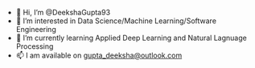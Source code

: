 - 👋 Hi, I’m @DeekshaGupta93
- 👀 I’m interested in Data Science/Machine Learning/Software Engineering
- 🌱 I’m currently learning Applied Deep Learning and Natural Lagnuage Processing
- 📫 I am available on gupta_deeksha@outlook.com

<!---
DeekshaGupta93/DeekshaGupta93 is a ✨ special ✨ repository because its `README.md` (this file) appears on your GitHub profile.
You can click the Preview link to take a look at your changes.
--->
